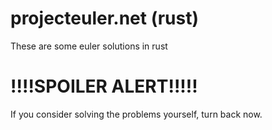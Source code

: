 # projecteuler.net (rust)
These are some euler solutions in rust

# !!!!SPOILER ALERT!!!!!
If you consider solving the problems yourself, turn back now.

